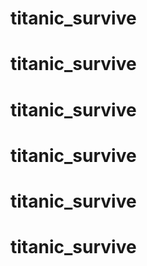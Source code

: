 # titanic_survive
# titanic_survive
# titanic_survive
# titanic_survive
# titanic_survive
# titanic_survive

